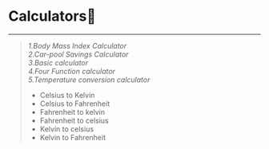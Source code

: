 # Calculators🧮
----------------------------------------
> _1.Body Mass Index Calculator\
> 2.Car-pool Savings Calculator\
> 3.Basic calculator\
> 4.Four Function calculator\
> 5.Temperature conversion calculator_
>* Celsius to Kelvin
>* Celsius to Fahrenheit
>* Fahrenheit to kelvin
>* Fahrenheit to celsius
>* Kelvin to celsius
>* Kelvin to Fahrenheit
>
